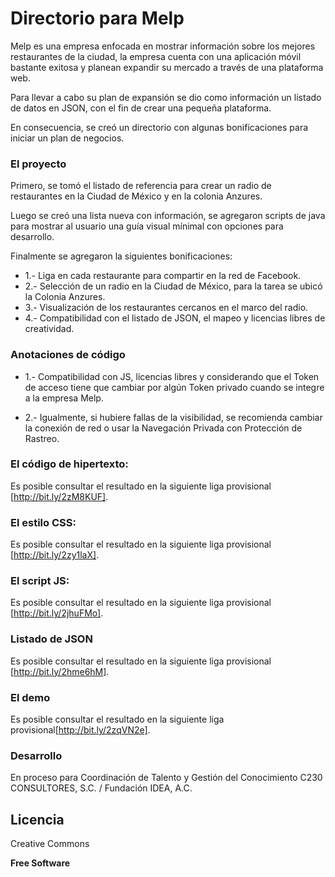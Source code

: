 # Directorio para Melp

Melp es una empresa enfocada en mostrar información sobre los mejores restaurantes de la ciudad, la empresa cuenta con una aplicación móvil bastante exitosa y planean expandir su mercado a través de una plataforma web.

Para llevar a cabo su plan de expansión se dio como información un listado de datos en JSON, con el fin de crear una pequeña plataforma.

En consecuencia, se creó un directorio con algunas bonificaciones para iniciar un plan de negocios.

### El proyecto

Primero, se tomó el listado de referencia para crear un radio de restaurantes en la Ciudad de México y en la colonia Anzures.

Luego se creó una lista nueva con información, se agregaron scripts de java para mostrar al usuario una guía visual mínimal con opciones para desarrollo.

Finalmente se agregaron la siguientes bonificaciones:

- 1.- Liga en cada restaurante para compartir en la red de Facebook.
- 2.- Selección de un radio en la Ciudad de México, para la tarea se ubicó la Colonia Anzures.
- 3.- Visualización de los restaurantes cercanos en el marco del radio.
- 4.- Compatibilidad con el listado de JSON, el mapeo y licencias libres de creatividad.

### Anotaciones de código

- 1.- Compatibilidad con JS, licencias libres y considerando que el Token de acceso tiene que cambiar por algún Token privado cuando se integre a la empresa Melp.

- 2.- Igualmente, si hubiere fallas de la visibilidad, se recomienda cambiar la conexión de red o usar la Navegación Privada con Protección de Rastreo.

### El código de hipertexto:

Es posible consultar el resultado en la siguiente liga provisional [http://bit.ly/2zM8KUF].

### El estilo CSS:

Es posible consultar el resultado en la siguiente liga provisional [http://bit.ly/2zy1laX].

### El script JS:

Es posible consultar el resultado en la siguiente liga provisional [http://bit.ly/2jhuFMo].

### Listado de JSON

Es posible consultar el resultado en la siguiente liga provisional [http://bit.ly/2hme6hM].

### El demo

Es posible consultar el resultado en la siguiente liga provisional[http://bit.ly/2zqVN2e].

### Desarrollo

En proceso para Coordinación de Talento y Gestión del Conocimiento
C230 CONSULTORES, S.C. / Fundación IDEA, A.C.


Licencia
----

Creative Commons

**Free Software**



